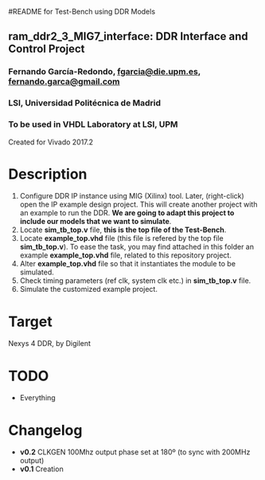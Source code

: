 #README for Test-Bench using DDR Models
## ram_ddr2_3_MIG7_interface: DDR Interface and Control Project

### Fernando García-Redondo, fgarcia@die.upm.es, fernando.garca@gmail.com
### LSI, Universidad Politécnica de Madrid
### To be used in VHDL Laboratory at LSI, UPM

Created for Vivado 2017.2

# Description
1. Configure DDR IP instance using MIG (Xilinx) tool.
Later, (right-click) open the IP example design project.
This will create another project with an example to run the DDR.
**We are going to adapt this project to include our models that we want to simulate**.
2. Locate **sim_tb_top.v** file, **this is the top file of the Test-Bench**.
3. Locate **example_top.vhd** file (this file is refered by the top file **sim_tb_top.v**). To ease the task, you may find attached in this folder an example **example_top.vhd** file, related to this repository project.
4. Alter **example_top.vhd** file so that it instantiates the module to be simulated.
5. Check timing parameters (ref clk, system clk etc.) in **sim_tb_top.v** file.
6. Simulate the customized example project.

# Target
Nexys 4 DDR, by Digilent

# TODO
* Everything

# Changelog
* **v0.2** CLKGEN 100Mhz output phase set at 180º (to sync with 200MHz output)
* **v0.1** Creation
